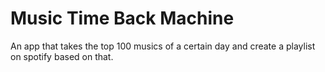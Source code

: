 # Music Time Back Machine
 An app that takes the top 100 musics of a certain day and create a playlist on spotify based on that.
